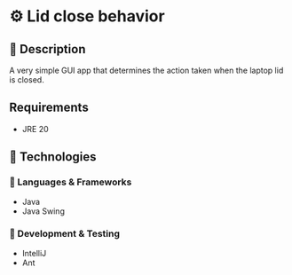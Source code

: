 # ⚙️ Lid close behavior
## 📝 Description
<p>A very simple GUI app that determines the action taken when the laptop lid is closed.</p>
<h2>Requirements</h2>
<ul>
  <li>JRE 20</li>
</ul>

## 🧰 Technologies

### 🔹 Languages & Frameworks  
<ul>
  <li>Java</li>
  <li>Java Swing</li>
</ul>

### 🔹 Development & Testing
<ul>
 <li>IntelliJ</li>
  <li>Ant</li>
</ul>
